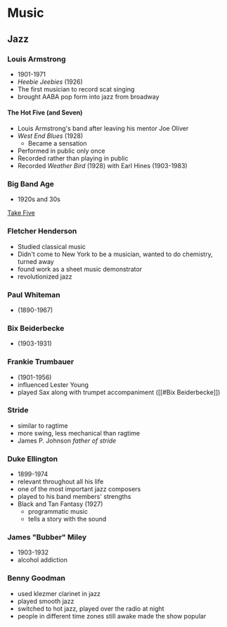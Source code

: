 # Music

## Jazz

### Louis Armstrong

- 1901-1971
- *Heebie Jeebies* (1926)
- The first musician to record scat singing
- brought AABA pop form into jazz from broadway

#### The Hot Five (and Seven)

- Louis Armstrong's band after leaving his mentor Joe Oliver
- *West End Blues* (1928)
	- Became a sensation
- Performed in public only once
- Recorded rather than playing in public
- Recorded *Weather Bird* (1928) with Earl Hines (1903-1983)

### Big Band Age

- 1920s and 30s

[Take Five](https://www.youtube.com/watch?v=OHGMe6tFqq0)

### Fletcher Henderson

- Studied classical music
- Didn't come to New York to be a musician, wanted to do chemistry, turned away
- found work as a sheet music demonstrator
- revolutionized jazz

### Paul Whiteman 

- (1890-1967)

### Bix Beiderbecke

- (1903-1931)

### Frankie Trumbauer
- (1901-1956)
- influenced Lester Young
- played Sax along with trumpet accompaniment ([[#Bix Beiderbecke]])

### Stride

- similar to ragtime
- more swing, less mechanical than ragtime
- James P. Johnson *father of stride*

### Duke Ellington

- 1899-1974
- relevant throughout all his life
- one of the most important jazz composers
- played to his band members' strengths
- Black and Tan Fantasy (1927)
	- programmatic music
	- tells a story with the sound

### James "Bubber" Miley

- 1903-1932
- alcohol addiction

### Benny Goodman

- used klezmer clarinet in jazz
- played smooth jazz
- switched to hot jazz, played over the radio at night
- people in different time zones still awake made the show popular